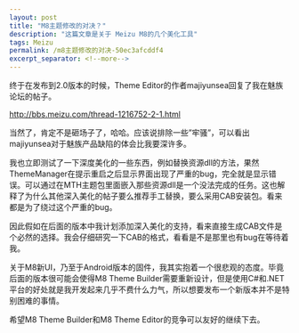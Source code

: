 ```yaml
---
layout: post
title: "M8主题修改的对决？"
description: "这篇文章是关于 Meizu M8的几个美化工具"
tags: Meizu
permalink: /m8主题修改的对决-50ec3afcddf4
excerpt_separator: <!--more-->
---
```

终于在发布到2.0版本的时候，Theme Editor的作者majiyunsea回复了我在魅族论坛的帖子。

http://bbs.meizu.com/thread-1216752-2-1.html

当然了，肯定不是砸场子了，哈哈。应该说排除一些”牢骚”，可以看出majiyunsea对于魅族产品缺陷的体会比我要深许多。

我也立即测试了一下深度美化的一些东西，例如替换资源dll的方法，果然ThemeManager在提示重启之后显示界面出现了严重的bug，完全就是显示错误。可以通过在MTH主题包里面嵌入那些资源dll是一个没法完成的任务。这也解释了为什么其他深入美化的帖子要么推荐手工替换，要么采用CAB安装包。看来都是为了绕过这个严重的bug。

因此假如在后面的版本中我计划添加深入美化的支持，看来直接生成CAB文件是个必然的选择。我会仔细研究一下CAB的格式，看看是不是那里也有bug在等待着我。

关于M8新UI，乃至于Android版本的固件，我其实抱着一个很悲观的态度。毕竟后面的版本很可能会使得M8 Theme Builder需要重新设计，但是使用C#和.NET平台的好处就是我开发起来几乎不费什么力气，所以想要发布一个新版本并不是特别困难的事情。

希望M8 Theme Builder和M8 Theme Editor的竞争可以友好的继续下去。
<!--more-->